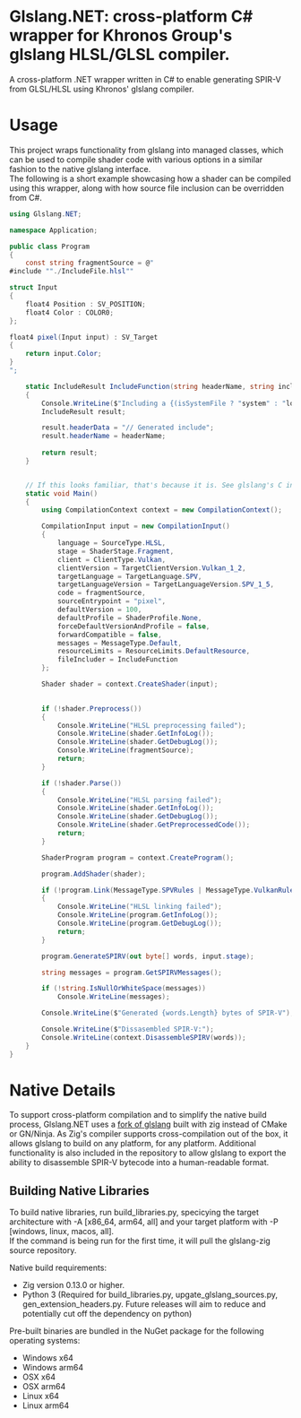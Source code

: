 # Glslang.NET: cross-platform C# wrapper for Khronos Group's glslang HLSL/GLSL compiler.

A cross-platform .NET wrapper written in C# to enable generating SPIR-V from GLSL/HLSL using Khronos' glslang compiler.
# Usage

This project wraps functionality from glslang into managed classes, which can be used to compile shader code with various options in a similar fashion to the native glslang interface.<br>
The following is a short example showcasing how a shader can be compiled using this wrapper, along with how source file inclusion can be overridden from C#.

```cs
using Glslang.NET;

namespace Application;

public class Program
{        
    const string fragmentSource = @"
#include ""./IncludeFile.hlsl""

struct Input
{
    float4 Position : SV_POSITION;
    float4 Color : COLOR0;
};

float4 pixel(Input input) : SV_Target
{
    return input.Color;
}
";

    static IncludeResult IncludeFunction(string headerName, string includerName, uint depth, bool isSystemFile)
    {
        Console.WriteLine($"Including a {(isSystemFile ? "system" : "local")} file, `{headerName}` from `{includerName}` at depth {depth}.");
        IncludeResult result;

        result.headerData = "// Generated include";
        result.headerName = headerName;
        
        return result;
    }


    // If this looks familiar, that's because it is. See glslang's C interface: https://github.com/KhronosGroup/glslang?tab=readme-ov-file#c-functional-interface-new
    static void Main()
    {
        using CompilationContext context = new CompilationContext();

        CompilationInput input = new CompilationInput() 
        {
            language = SourceType.HLSL,
            stage = ShaderStage.Fragment,
            client = ClientType.Vulkan,
            clientVersion = TargetClientVersion.Vulkan_1_2,
            targetLanguage = TargetLanguage.SPV,
            targetLanguageVersion = TargetLanguageVersion.SPV_1_5,
            code = fragmentSource,
            sourceEntrypoint = "pixel",
            defaultVersion = 100,
            defaultProfile = ShaderProfile.None,
            forceDefaultVersionAndProfile = false,
            forwardCompatible = false,
            messages = MessageType.Default,
            resourceLimits = ResourceLimits.DefaultResource,
            fileIncluder = IncludeFunction
        };

        Shader shader = context.CreateShader(input);

        
        if (!shader.Preprocess())	
        {
            Console.WriteLine("HLSL preprocessing failed");
            Console.WriteLine(shader.GetInfoLog());
            Console.WriteLine(shader.GetDebugLog());
            Console.WriteLine(fragmentSource);
            return;
        }

        if (!shader.Parse()) 
        {
            Console.WriteLine("HLSL parsing failed");
            Console.WriteLine(shader.GetInfoLog());
            Console.WriteLine(shader.GetDebugLog());
            Console.WriteLine(shader.GetPreprocessedCode());
            return;
        }

        ShaderProgram program = context.CreateProgram();

        program.AddShader(shader);

        if (!program.Link(MessageType.SPVRules | MessageType.VulkanRules)) 
        {
            Console.WriteLine("HLSL linking failed");
            Console.WriteLine(program.GetInfoLog());
            Console.WriteLine(program.GetDebugLog());
            return;
        }

        program.GenerateSPIRV(out byte[] words, input.stage);

        string messages = program.GetSPIRVMessages();

        if (!string.IsNullOrWhiteSpace(messages))
            Console.WriteLine(messages);

        Console.WriteLine($"Generated {words.Length} bytes of SPIR-V");

        Console.WriteLine($"Dissasembled SPIR-V:");
        Console.WriteLine(context.DisassembleSPIRV(words));
    }
}
```

# Native Details

To support cross-platform compilation and to simplify the native build process, Glslang.NET uses a [fork of glslang](https://github.com/sinnwrig/glslang-zig) built with zig instead of CMake or GN/Ninja. As Zig's compiler supports cross-compilation out of the box, it allows glslang to build on any platform, for any platform. Additional functionality is also included in the repository to allow glslang to export the ability to disassemble SPIR-V bytecode into a human-readable format. 

## Building Native Libraries

To build native libraries, run build_libraries.py, specicying the target architecture with -A [x86_64, arm64, all] and your target platform with -P [windows, linux, macos, all].<br>If the command is being run for the first time, it will pull the glslang-zig source repository.

Native build requirements:
- Zig version 0.13.0 or higher.
- Python 3 (Required for build_libraries.py, upgate_glslang_sources.py, gen_extension_headers.py. Future releases will aim to reduce and potentially cut off the dependency on python)

Pre-built binaries are bundled in the NuGet package for the following operating systems:
- Windows x64
- Windows arm64
- OSX x64
- OSX arm64
- Linux x64
- Linux arm64
